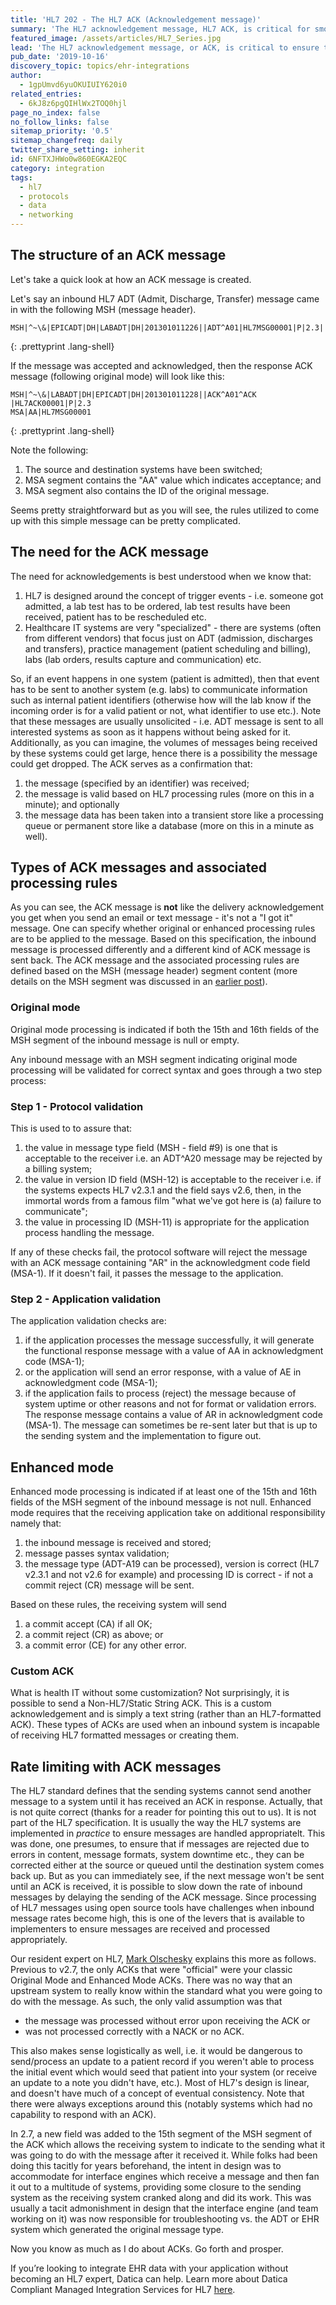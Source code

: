 ```yaml
---
title: 'HL7 202 - The HL7 ACK (Acknowledgement message)'
summary: 'The HL7 acknowledgement message, HL7 ACK, is critical for smooth, ongoing HL7 communication. Learn the nuances of HL7 ACK messages, segments, and codes.'
featured_image: /assets/articles/HL7_Series.jpg
lead: 'The HL7 acknowledgement message, or ACK, is critical to ensure that ongoing HL7 communication proceeds smoothly. The concept of an [ACK](http://en.wikipedia.org/wiki/Acknowledgement_(data_networks)) is commonly used in many data networks protocols, including TCP, so you are likely familiar with it. Although conceptually simple (receiving system acknowledges receipt for specific message sent from sending system), there are a couple of nuances (enhanced mode, rate limiting) with HL7 ACK that make covering this topic worthwhile.'
pub_date: '2019-10-16'
discovery_topic: topics/ehr-integrations
author:
  - 1gpUmvd6yuOKUIUIY620i0
related_entries:
  - 6kJ8z6pgQIHlWx2TOQ0hjl
page_no_index: false
no_follow_links: false
sitemap_priority: '0.5'
sitemap_changefreq: daily
twitter_share_setting: inherit
id: 6NFTXJHWo0w860EGKA2EQC
category: integration
tags:
  - hl7
  - protocols
  - data
  - networking
---
```

## The structure of an ACK message

Let's take a quick look at how an ACK message is created.

Let's say an inbound HL7 ADT (Admit, Discharge, Transfer) message came in with the following MSH (message header).

~~~shell
MSH|^~\&|EPICADT|DH|LABADT|DH|201301011226||ADT^A01|HL7MSG00001|P|2.3|
~~~
{: .prettyprint .lang-shell}

If the message was accepted and acknowledged, then the response ACK message (following original mode) will look like this:

~~~shell
MSH|^~\&|LABADT|DH|EPICADT|DH|201301011228||ACK^A01^ACK |HL7ACK00001|P|2.3
MSA|AA|HL7MSG00001
~~~
{: .prettyprint .lang-shell}

Note the following:

1. The source and destination systems have been switched;
2. MSA segment contains the "AA" value which indicates acceptance; and
3. MSA segment also contains the ID of the original message.

Seems pretty straightforward but as you will see, the rules utilized to come up with this simple message can be pretty complicated.

## The need for the ACK message

The need for acknowledgements is best understood when we know that:

1. HL7 is designed around the concept of trigger events - i.e. someone got admitted, a lab test has to be ordered, lab test results have been received, patient has to be rescheduled etc.
2. Healthcare IT systems are very "specialized" - there are systems (often from different vendors) that focus just on ADT (admission, discharges and transfers), practice management (patient scheduling and billing), labs (lab orders, results capture and communication) etc.

So, if an event happens in one system (patient is admitted), then that event has to be sent to another system (e.g. labs) to communicate information such as internal patient identifiers (otherwise how will the lab know if the incoming order is for a valid patient or not, what identifier to use etc.). Note that these messages are usually unsolicited - i.e. ADT message is sent to all interested systems as soon as it happens without being asked for it. Additionally, as you can imagine, the volumes of messages being received by these systems could get large, hence there is a possibility the message could get dropped. The ACK serves as a confirmation that:

1. the message (specified by an identifier) was received;
2. the message is valid based on HL7 processing rules (more on this in a minute); and optionally
3. the message data has been taken into a transient store like a processing queue or permanent store like a database (more on this in a minute as well).

## Types of ACK messages and associated processing rules

As you can see, the ACK message is **not** like the delivery acknowledgement you get when you send an email or text message - it's not a "I got it" message. One can specify whether original or enhanced processing rules are to be applied to the message. Based on this specification, the inbound message is processed differently and a different kind of ACK message is sent back. The ACK message and the associated processing rules are defined based on the MSH (message header) segment content (more details on the MSH segment was discussed in an [earlier post](/academy/hl7-201-the-admission-discharge-transfer-adt-message/)).

### Original mode

Original mode processing is indicated if both the 15th and 16th fields of the MSH segment of the inbound message is null or empty.

Any inbound message with an MSH segment indicating original mode processing will be validated for correct syntax and goes through a two step process:

### Step 1 - Protocol validation

This is used to to assure that:

1. the value in message type field (MSH - field #9) is one that is acceptable to the receiver i.e. an ADT^A20 message may be rejected by a billing system;
2. the value in version ID field (MSH-12) is acceptable to the receiver i.e. if the systems expects HL7 v2.3.1 and the field says v2.6, then, in the immortal words from a famous film "what we've got here is (a) failure to communicate";
3. the value in processing ID (MSH-11) is appropriate for the application process handling the message.

If any of these checks fail, the protocol software will reject the message with an ACK message containing "AR" in the acknowledgment code field (MSA-1). If it doesn't fail, it passes the message to the application.

### Step 2 - Application validation

The application validation checks are:

1. if the application processes the message successfully, it will generate the functional response message with a value of AA in acknowledgment code (MSA-1);
2. or the application will send an error response, with a value of AE in acknowledgment code (MSA-1);
3. if the application fails to process (reject) the message because of system uptime or other reasons and not for format or validation errors. The response message contains a value of AR in acknowledgment code (MSA-1). The message can sometimes be re-sent later but that is up to the sending system and the implementation to figure out.

## Enhanced mode

Enhanced mode processing is indicated if at least one of the 15th and 16th fields of the MSH segment of the inbound message is not null. Enhanced mode requires that the receiving application take on additional responsibility namely that:

1. the inbound message is received and stored;
2. message passes syntax validation;
3. the message type (ADT-A19 can be processed), version is correct (HL7 v2.3.1 and not v2.6 for example) and processing ID is correct - if not a commit reject (CR) message will be sent.

Based on these rules, the receiving system will send

1. a commit accept (CA) if all OK;
2. a commit reject (CR) as above; or
3. a commit error (CE) for any other error.

### Custom ACK

What is health IT without some customization? Not surprisingly, it is possible to send a Non-HL7/Static String ACK. This is a custom acknowledgement and is simply a text string (rather than an HL7-formatted ACK). These types of ACKs are used when an inbound system is incapable of receiving HL7 formatted messages or creating them.

## Rate limiting with ACK messages

The HL7 standard defines that the sending systems cannot send another message to a system until it has received an ACK in response. Actually, that is not quite correct (thanks for a reader for pointing this out to us). It is not part of the HL7 specification. It is usually the way the HL7 systems are implemented in *practice* to ensure messages are handled appropriatelt.  This was done, one presumes, to ensure that if messages are rejected due to errors in content, message formats, system downtime etc., they can be corrected either at the source or queued until the destination system comes back up. But as you can immediately see, if the next message won't be sent until an ACK is received, it is possible to slow down the rate of inbound messages by delaying the sending of the ACK message. Since processing of HL7 messages using open source tools have challenges when inbound message rates become high, this is one of the levers that is available to implementers to ensure messages are received and processed appropriately.

Our resident expert on HL7, [Mark Olschesky](/about/mark/) explains this more as follows. Previous to v2.7, the only ACKs that were "official" were your classic Original Mode and Enhanced Mode ACKs. There was no way that an upstream system to really know within the standard what you were going to do with the message. As such, the only valid assumption was that 

- the message was processed without error upon receiving the ACK or 
- was not processed correctly with a NACK or no ACK. 

This also makes sense logistically as well, i.e. it would be dangerous to send/process an update to a patient record if you weren't able to process the initial event which would seed that patient into your system (or receive an update to a note you didn't have, etc.). Most of HL7's design is linear, and doesn't have much of a concept of eventual consistency. Note that there were always exceptions around this (notably systems which had no capability to respond with an ACK).

In 2.7, a new field was added to the 15th segment of the MSH segment of the ACK which allows the receiving system to indicate to the sending what it was going to do with the message after it received it. While folks had been doing this tacitly for years beforehand, the intent in design was to accommodate for interface engines which receive a message and then fan it out to a multitude of systems, providing some closure to the sending system as the receiving system cranked along and did its work. This was usually a tacit admonishment in design that the interface engine (and team working on it) was now responsible for troubleshooting vs. the ADT or EHR system which generated the original message type.

Now you know as much as I do about ACKs. Go forth and prosper.

If you’re looking to integrate EHR data with your application without becoming an HL7 expert, Datica can help. Learn more about Datica Compliant Managed Integration Services for HL7 [here](https://datica.com/ehr-integration).